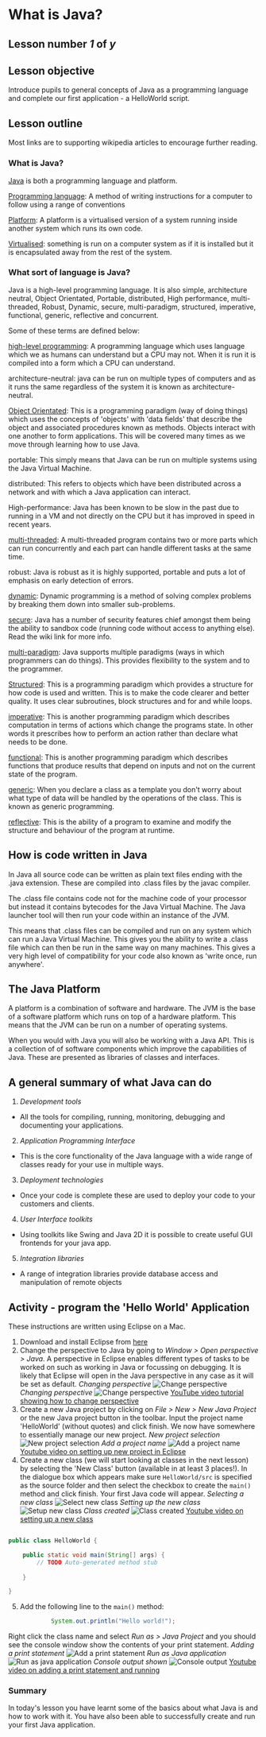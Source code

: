 # What is Java?

## Lesson number *1* of *y*

## Lesson objective

Introduce pupils to general concepts of Java as a programming language and complete our first application - a HelloWorld script.

## Lesson outline

Most links are to supporting wikipedia articles to encourage further reading.

### What is Java?

[Java](http://en.wikipedia.org/wiki/Java_(programming_language)) is both a programming language and platform.

[Programming language](http://en.wikipedia.org/wiki/Computer_programming_language): A method of writing instructions for a computer to follow using a range of conventions

[Platform](http://en.wikipedia.org/wiki/Computing_platform): A platform is a virtualised version of a system running inside another system which runs its own code.

[Virtualised](http://en.wikipedia.org/wiki/Virtualization): something is run on a computer system as if it is installed but it is encapsulated away from the rest of the system.

### What sort of language is Java?

Java is a high-level programming language.  It is also simple, architecture neutral, Object Orientated, Portable, distributed, High performance, multi-threaded, Robust, Dynamic, secure, multi-paradigm, structured, imperative, functional, generic, reflective and concurrent.

Some of these terms are defined below:

[high-level programming](http://en.wikipedia.org/wiki/High-level_programming_language): A programming language which uses language which we as humans can understand but a CPU may not.  When it is run it is compiled into a form which a CPU can understand.

architecture-neutral: java can be run on multiple types of computers and as it runs the same regardless of the system it is known as architecture-neutral.

[Object Orientated](http://en.wikipedia.org/wiki/Object-oriented_programming): This is a programming paradigm (way of doing things) which uses the concepts of 'objects' with 'data fields' that describe the object and associated procedures known as methods.  Objects interact with one another to form applications.  This will be covered many times as we move through learning how to use Java.

portable:  This simply means that Java can be run on multiple systems using the Java Virtual Machine.

distributed: This refers to objects which have been distributed across a network and with which a Java application can interact.

High-performance: Java has been known to be slow in the past due to running in a VM and not directly on the CPU but it has improved in speed in recent years.

[multi-threaded](http://www.tutorialspoint.com/java/java_multithreading.htm): A multi-threaded program contains two or more parts which can run concurrently and each part can handle different tasks at the same time.

robust: Java is robust as it is highly supported, portable and puts a lot of emphasis on early detection of errors.

[dynamic](http://en.wikipedia.org/wiki/Dynamic_programming): Dynamic programming is a method of solving complex problems by breaking them down into smaller sub-problems.

[secure](http://en.wikipedia.org/wiki/Java_security): Java has a number of security features chief amongst them being the ability to sandbox code (running code without access to anything else).  Read the wiki link for more info.

[multi-paradigm](http://en.wikipedia.org/wiki/Multi-paradigm_programming_language#Multi-paradigm): Java supports multiple paradigms (ways in which programmers can do things).  This provides flexibility to the system and to the programmer.

[Structured](http://en.wikipedia.org/wiki/Structured_programming): This is a programming paradigm which provides a structure for how code is used and written.  This is to make the code clearer and better quality.  It uses clear subroutines, block structures and for and while loops.

[imperative](http://en.wikipedia.org/wiki/Imperative_programming): This is another programming paradigm which describes computation in terms of actions which change the programs state.  In other words it prescribes how to perform an action rather than declare what needs to be done.

[functional](http://en.wikipedia.org/wiki/Functional_programming): This is another programming paradigm which describes functions that produce results that depend on inputs and not on the current state of the program.

[generic](http://en.wikipedia.org/wiki/Generic_programming): When you declare a class as a template you don't worry about what type of data will be handled by the operations of the class.  This is known as generic programming.

[reflective](http://en.wikipedia.org/wiki/Reflective_programming):  This is the ability of a program to examine and modify the structure and behaviour of the program at runtime.

## How is code written in Java

In Java all source code can be written as plain text files ending with the .java extension.  These are compiled into .class files by the javac compiler.

The .class file contains code not for the machine code of your processor but instead it contains bytecodes for the Java Virtual Machine.  The Java launcher tool will then run your code within an instance of the JVM.

This means that .class files can be compiled and run on any system which can run a Java Virtual Machine.  This gives you the ability to write a .class file which can then be run in the same way on many machines.  This gives a very high level of compatibility for your code also known as 'write once, run anywhere'.

## The Java Platform

A platform is a combination of software and hardware.  The JVM is the base of a software platform which runs on top of a hardware platform.  This means that the JVM can be run on a number of operating systems.

When you would with Java you will also be working with a Java API.  This is a collection of of software components which improve the capabilities of Java.  These are presented as libraries of classes and interfaces.

## A general summary of what Java can do

1.  *Development tools*
  * All the tools for compiling, running, monitoring, debugging and documenting your applications.
2.  *Application Programming Interface*
  * This is the core functionality of the Java language with a wide range of classes ready for your use in multiple ways.
3.  *Deployment technologies*
  * Once your code is complete these are used to deploy your code to your customers and clients.
4.  *User Interface toolkits*
  * Using toolkits like Swing and Java 2D it is possible to create useful GUI frontends for your java app.
5.  *Integration libraries*
  * A range of integration libraries provide database access and manipulation of remote objects

## Activity - program the 'Hello World' Application

These instructions are written using Eclipse on a Mac.

1. Download and install Eclipse from [here](http://www.eclipse.org)
2. Change the perspective to Java by going to *Window > Open perspective > Java*.  A perspective in Eclipse enables different types of tasks to be worked on such as working in Java or focussing on debugging.  It is likely that Eclipse will open in the Java perspective in any case as it will be set as default.
*Changing perspective*
![Change perspective](https://raw.githubusercontent.com/sharland/IntroToJava/master/Lessons/lesson1/eclipse1.jpg)
*Changing perspective*
![Change perspective](https://raw.githubusercontent.com/sharland/IntroToJava/master/Lessons/lesson1/eclipse2.jpg)
[YouTube video tutorial showing how to change perspective](https://www.youtube.com/watch?v=3ak3i_AOE9w)
3. Create a new Java project by clicking on *File > New > New Java Project* or the new Java project button in the toolbar.  Input the project name 'HelloWorld' (without quotes) and click finish.  We now have somewhere to essentially manage our new project.
*New project selection*
![New project selection](https://raw.githubusercontent.com/sharland/IntroToJava/master/Lessons/lesson1/new%20project.jpg)
*Add a project name*
![Add a project name](https://github.com/sharland/IntroToJava/raw/master/Lessons/lesson1/name%20new%20project.jpg)
[Youtube video on setting up new project in Eclipse](https://www.youtube.com/watch?v=PGpneRQsenE)
4. Create a new class (we will start looking at classes in the next lesson) by selecting the 'New Class' button (available in at least 3 places!).  In the dialogue box which appears make sure `HelloWorld/src` is specified as the source folder and then select the checkbox to create the `main()` method and click finish.  Your first Java code will appear.
*Selecting a new class*
![Select new class](https://raw.githubusercontent.com/sharland/IntroToJava/master/Lessons/lesson1/new%20class.jpg)
*Setting up the new class*
![Setup new class](https://raw.githubusercontent.com/sharland/IntroToJava/master/Lessons/lesson1/setup%20class.jpg)
*Class created*
![Class created](https://raw.githubusercontent.com/sharland/IntroToJava/master/Lessons/lesson1/class%20created.jpg)
[Youtube video on setting up a new class](https://www.youtube.com/watch?v=eRNHTjfeKx4)
```java

public class HelloWorld {

	public static void main(String[] args) {
		// TODO Auto-generated method stub
			
	}

}
```
5. Add the following line to the `main()` method:
```java
			System.out.println("Hello world!");
```
Right click the class name and select *Run as > Java Project* and you should see the console window show the contents of your print statement.
*Adding a print statement*
![Add a print statement](https://raw.githubusercontent.com/sharland/IntroToJava/master/Lessons/lesson1/add%20print%20statement.jpg)
*Run as Java application*
![Run as java application](https://raw.githubusercontent.com/sharland/IntroToJava/master/Lessons/lesson1/run%20as%20java%20project.jpg)
*Console output shown*
![Console output](https://raw.githubusercontent.com/sharland/IntroToJava/master/Lessons/lesson1/console%20output.jpg)
[Youtube video on adding a print statement and running](https://www.youtube.com/watch?v=W1frArZi-y0)

### Summary

In today's lesson you have learnt some of the basics about what Java is and how to work with it.  You have also been able to successfully create and run your first Java application.
 